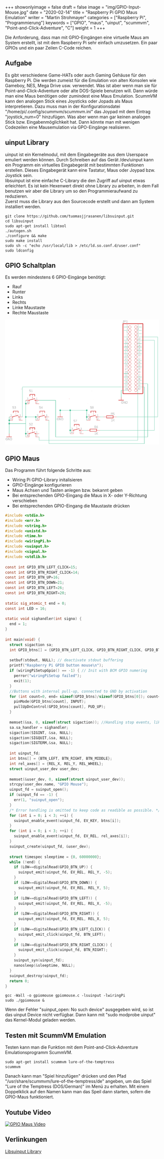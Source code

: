 +++
showonlyimage = false
draft = false
image = "img/GPIO-Input-Mouse.jpg"
date = "2020-02-14"
title = "Raspberry Pi GPIO Maus Emulation"
writer = "Martin Strohmayer"
categories = ["Raspberry Pi", "Programmierung"]
keywords = ["GPIO", "maus", "uinput", "scummvm", "Point-and-Click-Adventure", "C"]
weight = 1
+++


Die Anforderung, dass man mit GPIO-Eingängen eine virtuelle Maus am System erstellt, ist mit dem Raspberry Pi sehr einfach umzusetzen. Ein paar GPIOs und ein paar Zeilen C-Code reichen. 
<!--more-->


## Aufgabe

Es gibt verschiedene Game-HATs oder auch Gaming Gehäuse für den Raspberry Pi. Die werden zumeist für die Emulation von alten Konsolen wie Gameboy, NES, Mega Drive usw. verwendet. Was ist aber wenn man sie für Point-and-Click-Adventure oder alte DOS-Spiele benutzen will. Dann würde man eine Maus benötigen oder zumindest eine Maus Emulation. ScummVM kann den analogen Stick eines Joysticks oder Jopads als Maus interpretieren. Dazu muss man in der Konfigurationsdatei "/home/pi/.config/scummvm/scummvm.ini" das Joypad mit dem Eintrag "joystick_num=0" hinzufügen. Was aber wenn man gar keinen analogen Stick bzw. Eingabenmöglichkeit hat. Dann könnte man mit wenigen Codezeilen eine Mausemulation via GPO-Eingänge realisieren.   

   
## uinput Library 

uinput ist ein Kernelmodul, mit dem Eingabegeräte aus dem Userspace emuliert werden können. Durch Schreiben auf das Gerät /dev/uinput kann ein Programm ein virtuelles Eingabegerät mit bestimmten Funktionen erstellen. Dieses Eingabegerät kann eine Tastatur, Maus oder Joypad bzw. Joystick sein.  
libsuinput ist eine einfache C-Library die den Zugriff auf uinput etwas erleichtert. Es ist kein Hexenwert direkt ohne Library zu arbeiten, in dem Fall benutzen wir aber die Library um so den Programmieraufwand zu reduzieren.  
Zuerst muss die Library aus den Sourcecode erstellt und dann am System installiert werden. 

```
git clone https://github.com/tuomasjjrasanen/libsuinput.git
cd libsuinput
sudo apt-get install libtool
./autogen.sh
./configure && make 
sudo make install
sudo sh -c "echo /usr/local/lib > /etc/ld.so.conf.d/user.conf"
sudo ldconfig
```

<!--
Sichern:

```
cd /usr/local
tar -czvf ~/libsuinput.tar.gz lib/libsuinput* include/suinput.h
```

Auf neuem Zielsystem entpacken:
sudo tar -C /usr/local -xzvf libsuinput.tar.gz
-->


## GPIO Schaltplan 

Es werden mindestens 6 GPIO-Eingänge benötigt:  

* Rauf
* Runter 
* Links 
* Rechts
* Linke Maustaste
* Rechte Maustaste


![Schaltplan GPIO-Input](../../img/GPIO-Input-Mouse.png) 


## GPIO Maus   

Das Programm führt folgende Schritte aus:  

* Wiring Pi GPIO-Library initalisieren
* GPIO-Eingänge konfigurieren
* Maus Achsen und Tasten anlegen bzw. bekannt geben
* Bei entsprechenden GPIO-Eingang die Maus in X- oder Y-Richtung verschieben
* Bei entsprechenden GPIO-Eingang die Maustaste drücken


```C
#include <stdio.h>
#include <err.h>
#include <string.h>
#include <unistd.h>
#include <time.h>
#include <wiringPi.h>
#include <suinput.h>
#include <signal.h>
#include <stdlib.h>

const int GPIO_BTN_LEFT_CLICK=15;
const int GPIO_BTN_RIGHT_CLICK=14;
const int GPIO_BTN_UP=16;
const int GPIO_BTN_DOWN=21;
const int GPIO_BTN_LEFT=26;
const int GPIO_BTN_RIGHT=20;

static sig_atomic_t end = 0;
const int LED = 16;

static void sighandler(int signo) {
  end = 1;
}

int main(void) {
  struct sigaction sa;
  int GPIO_btns[] = {GPIO_BTN_LEFT_CLICK, GPIO_BTN_RIGHT_CLICK, GPIO_BTN_UP, GPIO_BTN_DOWN, GPIO_BTN_LEFT, GPIO_BTN_RIGHT};

  setbuf(stdout, NULL); // deactivate stdout buffering 
  printf("Raspberry Pi GPIO button mouse\n");
  if (wiringPiSetupGpio() == -1) { // Init with BCM GPIO numering
    perror("wiringPiSetup failed");
    exit(1);
  }
  //Buttons with internal pull-up, connected to GND by activation
  for (int count=0, end= sizeof(GPIO_btns)/sizeof(GPIO_btns[0]); count<end; count++) {
    pinMode(GPIO_btns[count], INPUT);
    pullUpDnControl(GPIO_btns[count], PUD_UP); 
  }

  memset(&sa, 0, sizeof(struct sigaction)); //Handling stop events, like ctrl+c 
  sa.sa_handler = sighandler;
  sigaction(SIGINT, &sa, NULL);
  sigaction(SIGQUIT,&sa, NULL);
  sigaction(SIGTERM,&sa, NULL); 
        
  int uinput_fd;
  int btns[] = {BTN_LEFT, BTN_RIGHT, BTN_MIDDLE};
  int rel_axes[] = {REL_X, REL_Y, REL_WHEEL};
  struct uinput_user_dev user_dev;

  memset(&user_dev, 0, sizeof(struct uinput_user_dev));
  strcpy(user_dev.name, "GPIO Mouse");
  uinput_fd = suinput_open();
  if (uinput_fd == -1) {
    err(1, "suinput_open");
  }
  /* Error handling is omitted to keep code as readible as possible. */
  for (int i = 0; i < 3; ++i) {
    suinput_enable_event(uinput_fd, EV_KEY, btns[i]);
  }
  for (int i = 0; i < 3; ++i) {
    suinput_enable_event(uinput_fd, EV_REL, rel_axes[i]);
  }
  suinput_create(uinput_fd, &user_dev);

  struct timespec sleeptime = {0, 60000000};
  while (!end) {
    if (LOW==digitalRead(GPIO_BTN_UP)) {
      suinput_emit(uinput_fd, EV_REL, REL_Y, -5);
    }
    if (LOW==digitalRead(GPIO_BTN_DOWN)) {
      suinput_emit(uinput_fd, EV_REL, REL_Y, 5);
    }
    if (LOW==digitalRead(GPIO_BTN_LEFT)) {
      suinput_emit(uinput_fd, EV_REL, REL_X, -5);
    }
    if (LOW==digitalRead(GPIO_BTN_RIGHT)) {
      suinput_emit(uinput_fd, EV_REL, REL_X, 5);
    }
    if (LOW==digitalRead(GPIO_BTN_LEFT_CLICK)) {
      suinput_emit_click(uinput_fd, BTN_LEFT);
    }
    if (LOW==digitalRead(GPIO_BTN_RIGHT_CLICK)) {
      suinput_emit_click(uinput_fd, BTN_RIGHT);
    }
    suinput_syn(uinput_fd);
    nanosleep(&sleeptime, NULL);
  }
  suinput_destroy(uinput_fd);
  return 0;
}
```

```
gcc -Wall -o gpiomouse gpiomouse.c -lsuinput -lwiringPi
sudo ./gpiomouse &
```

<!--
```
sudo LD_LIBRARY_PATH=/usr/local/lib/ ./gpiomouse
```
-->

Wenn der Fehler "suinput_open: No such device" ausgegeben wird, so ist das uinput Device nicht verfügbar. Dann kann mit "sudo modprobe uinput" das Kernel-Modul geladen werden.  


## Testen mit ScummVM Emulation

Testen kann man die Funktion mit dem Point-and-Click-Adventure Emulationsprogramm ScummVM.

```
sudo apt-get install scummvm lure-of-the-temptress
scummvm
```

Danach kann man "Spiel hinzufügen" drücken und den Pfad "/usr/share/scummvm/lure-of-the-temptress/de" angeben, um das Spiel "Lure of the Temptress (DOS/German)" im Menü zu erhalten. Mit einem Doppelklick auf den Namen kann man das Speil dann starten, sofern die GPIO-Maus funktioniert. 

## Youtube Video

[![GPIO Maus Video](http://img.youtube.com/vi/9YzMNbByE_w/0.jpg)](https://www.youtube.com/watch?v=9YzMNbByE_w)

## Verlinkungen

[Libsuinput Library](https://github.com/tuomasjjrasanen/python-uinput/tree/master/libsuinput)


